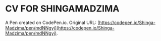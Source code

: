 # CV FOR SHINGAMADZIMA

A Pen created on CodePen.io. Original URL: [https://codepen.io/Shinga-Madzima/pen/mdNNgyj](https://codepen.io/Shinga-Madzima/pen/mdNNgyj).

